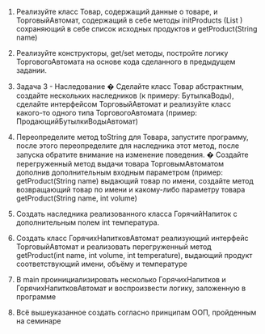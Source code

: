1. Реализуйте класс Товар, содержащий данные о товаре, и ТорговыйАвтомат, 
    содержащий в себе методы initProducts (List <Product>) сохраняющий в 
    себе список исходных продуктов и getProduct(String name)
2. Реализуйте конструкторы, get/set методы, постройте логику ТорговогоАвтомата
 на основе кода сделанного в предыдущем задании.
3. Задача 3 - Наследование
   � Сделайте класс Товар абстрактным, создайте нескольких наследников
   (к примеру: БутылкаВоды), сделайте интерфейсом ТорговыйАвтомат и 
   реализуйте класс какого-то одного типа ТорговогоАвтомата 
   (пример: ПродающийБутылкиВодыАвтомат)
4. Переопределите метод toString для Товара, запустите программу, после этого переопределите для
   наследника этот метод, после запуска обратите внимание на изменение поведения.
   � Создайте перегруженный метод выдачи товара ТорговымАвтоматом дополнив дополнительным
   входным параметром (пример: getProduct(String name) выдающий товар по имени, создайте метод
   возвращающий товар по имени и какому-либо параметру товара getProduct(String name, int volume)

5. Создать наследника реализованного класса ГорячийНапиток с дополнительным полем int температура.
   
6. Создать класс ГорячихНапитковАвтомат реализующий интерфейс 
   ТорговыйАвтомат и реализовать перегруженный метод getProduct(int name, int volume, int temperature), 
   выдающий продукт соответствующий имени, объёму и температуре
   
7. В main проинициализировать несколько ГорячихНапитков и ГорячихНапитковАвтомат и 
   воспроизвести логику, заложенную в программе

8. Всё вышеуказанное создать согласно принципам ООП, пройденным на семинаре